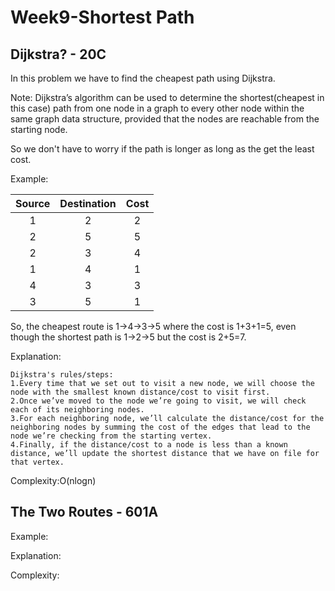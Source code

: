   # Week9-Shortest Path

## Dijkstra? - 20C

In this problem we have to find the cheapest path using Dijkstra. 

Note: Dijkstra’s algorithm can be used to determine the shortest(cheapest in this case) path from one node in a graph to every other node within the same graph data structure, provided that the nodes are reachable from the starting node.

So we don't have to worry if the path is longer as long as the get the least cost.

Example:

| Source  | Destination | Cost | 
| :---: | :---: | :---: |
| 1  | 2 | 2 |
| 2  | 5 | 5 |
| 2  | 3 | 4 |
| 1  | 4 | 1 |
| 4  | 3 | 3 |
| 3  | 5 | 1 |

So, the cheapest route is 1->4->3->5 where the cost is 1+3+1=5, even though the shortest path is 1->2->5 but the cost is 2+5=7.

Explanation: 


    Dijkstra's rules/steps:
    1.Every time that we set out to visit a new node, we will choose the node with the smallest known distance/cost to visit first.
    2.Once we’ve moved to the node we’re going to visit, we will check each of its neighboring nodes.
    3.For each neighboring node, we’ll calculate the distance/cost for the neighboring nodes by summing the cost of the edges that lead to the node we’re checking from the starting vertex.
    4.Finally, if the distance/cost to a node is less than a known distance, we’ll update the shortest distance that we have on file for that vertex.

Complexity:O(nlogn)

## The Two Routes - 601A


Example:

Explanation: 

Complexity:
